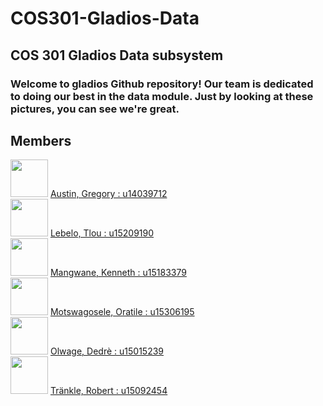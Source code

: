 # COS301-Gladios-Data
## COS 301 Gladios Data subsystem
### Welcome to gladios Github repository! Our team is dedicated to doing our best in the data module. Just by looking at these pictures, you can see we're great. 


## **Members**

 <img src="https://media.licdn.com/mpr/mpr/shrinknp_400_400/AAEAAQAAAAAAAAw5AAAAJGQ1MzRjM2Q0LTdiMGItNDcxMy04ZGRkLTg4NWY5NzI2MjQ2Ng.jpg" width="60"> [Austin, Gregory : u14039712](https://www.linkedin.com/in/gregory-austin-82a3a2a2/)<br />
 <img src="https://avatars1.githubusercontent.com/u/25750159?v=3&s=400" width="60"> [Lebelo, Tlou : u15209190](https://github.com/Kgatishi/)<br />
<img src="https://media.licdn.com/mpr/mpr/shrinknp_400_400/AAEAAQAAAAAAAALmAAAAJDc4NWEwNjdhLWUzZGItNDJiMC1hNjZkLWY3ZDE4NmIwYjJmMA.jpg" width="60">  [Mangwane, Kenneth : u15183379](https://www.linkedin.com/in/kenneth-mangwane-052a2767/)<br />
<img src="https://avatars3.githubusercontent.com/u/25746606?v=3&s=460" width="60">  [Motswagosele, Oratile : u15306195](https://github.com/Oratile-15306195)<br />
<img src="https://media.licdn.com/mpr/mpr/shrinknp_400_400/AAEAAQAAAAAAAAgxAAAAJDQ1MzNjMjU0LTg2M2YtNGUxMi1hZDEwLTQzOGFjNzFkYmMzOA.jpg" width="60">  [Olwage, Dedrè : u15015239](https://www.linkedin.com/in/dedr%C3%A8-olwage-723621127/)<br />
<img src="https://media.licdn.com/mpr/mpr/shrinknp_400_400/AAEAAQAAAAAAAA0fAAAAJDFlZTkzNDdlLTY5MTgtNGIwYy05ZTNkLTIyYThlZDg0MmI4YQ.jpg" width="60"> [Tränkle, Robert : u15092454](https://www.linkedin.com/in/robert-trankle-8b9a9313a/)<br />

